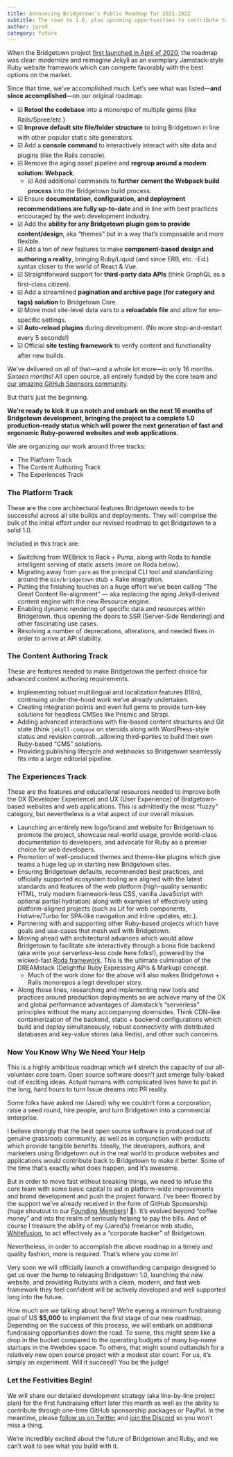 ```yaml
---
title: Announcing Bridgetown’s Public Roadmap for 2021-2022
subtitle: The road to 1.0, plus upcoming opportunities to contribute to that vision to make it a reality.
author: jared
category: future
---
```


When the Bridgetown project [first launched in April of 2020](https://www.bridgetownrb.com/news/time-to-visit-bridgetown/), the roadmap was clear: modernize and reimagine Jekyll as an exemplary Jamstack-style Ruby website framework which can compete favorably with the best options on the market.

Since that time, we’ve accomplished much. Let’s see what was listed—**and since accomplished**—on our original roadmap:

- ☑️ **Retool the codebase** into a monorepo of multiple gems (like Rails/Spree/etc.)
- ☑️ **Improve default site file/folder structure** to bring Bridgetown in line with other popular static site generators.
- ☑️ Add a **console command** to interactively interact with site data and plugins (like the Rails console).
- ☑️ Remove the aging asset pipeline and **regroup around a modern solution: Webpack**.
  - ☑️ Add additional commands to **further cement the Webpack build process** into the Bridgetown build process.
- ☑️ Ensure **documentation, configuration, and deployment recommendations are fully up-to-date** and in line with best practices encouraged by the web development industry.
- ☑️ Add the **ability for any Bridgetown plugin gem to provide content/design**, aka “themes” but in a way that’s composable and more flexible.
- ☑️ Add a ton of new features to make **component-based design and authoring a reality**, bringing Ruby/Liquid (and since ERB, etc. -Ed.) syntax closer to the world of React & Vue.
- ☑️ Straightforward support for **third-party data APIs** (think GraphQL as a first-class citizen).
- ☑️ Add a streamlined **pagination and archive page (for category and tags) solution** to Bridgetown Core.
- ☑️ Move most site-level data vars to a **reloadable file** and allow for env-specific settings.
- ☑️ **Auto-reload plugins** during development. (No more stop-and-restart every 5 seconds!)
- ☑️ Official **site testing framework** to verify content and functionality after new builds.

We’ve delivered on all of that—and a whole lot more—in only 16 months. _Sixteen months!_ All open source, all entirely funded by the core team and [our amazing GitHub Sponsors community]((https://github.com/bridgetownrb/bridgetown/blob/main/README.md#special-thanks-to-our-founding-members--)).

But that’s just the beginning.

**We’re ready to kick it up a notch and embark on the next 16 months of Bridgetown development, bringing the project to a complete 1.0 production-ready status which will power the next generation of fast and ergonomic Ruby-powered websites and web applications.**

We are organizing our work around three tracks:

* The Platform Track
* The Content Authoring Track
* The Experiences Track

### The Platform Track

These are the core architectural features Bridgetown needs to be successful across all site builds and deployments. They will comprise the bulk of the initial effort under our revised roadmap to get Bridgetown to a solid 1.0.

Included in this track are:

* Switching from WEBrick to Rack + Puma, along with Roda to handle intelligent serving of static assets (more on Roda below).
* Migrating away from `yarn` as the principal CLI tool and standardizing around the `bin/bridgetown` stub + Rake integration.
* Putting the finishing touches on a huge effort we’ve been calling “The Great Content Re-alignment” — aka replacing the aging Jekyll-derived content engine with the new Resource engine.
* Enabling dynamic rendering of specific data and resources within Bridgetown, thus opening the doors to SSR (Server-Side Rendering) and other fascinating use cases.
* Resolving a number of deprecations, alterations, and needed fixes in order to arrive at API stability.

### The Content Authoring Track

These are features needed to make Bridgetown the perfect choice for advanced content authoring requirements.

* Implementing robust multilingual and localization features (I18n), continuing under-the-hood work we’ve already undertaken.
* Creating integration points and even full gems to provide turn-key solutions for headless CMSes like Prismic and Strapi.
* Adding advanced interactions with file-based content structures and Git state (think `jekyll-compose` on steroids along with WordPress-style status and revision control)…allowing third-parties to build their own Ruby-based “CMS” solutions.
* Providing publishing lifecycle and webhooks so Bridgetown seamlessly fits into a larger editorial pipeline.

### The Experiences Track

These are the features _and_ educational resources needed to improve both the DX (Developer Experience) and UX (User Experience) of Bridgetown-based websites and web applications. This is admittedly the most “fuzzy” category, but nevertheless is a vital aspect of our overall mission.

* Launching an entirely new logo/brand and website for Bridgetown to promote the project, showcase real-world usage, provide world-class documentation to developers, and advocate for Ruby as a premier choice for web developers.
* Promotion of well-produced themes and theme-like plugins which give teams a huge leg up in starting new Bridgetown sites.
* Ensuring Bridgetown defaults, recommended best practices, and officially supported ecosystem tooling are aligned with the latest standards and features of the web platform (high-quality semantic HTML, truly modern framework-less CSS, vanilla JavaScript with optional partial hydration) along with examples of effectively using platform-aligned projects (such as Lit for web components, Hotwire/Turbo for SPA-like navigation and inline updates, etc.).
* Partnering with and supporting other Ruby-based projects which have goals and use-cases that mesh well with Bridgetown.
* Moving ahead with architectural advances which would allow Bridgetown to facilitate site interactivity through a bona fide backend (aka write your serverless-less code here folks!), powered by the wicked-fast [Roda framework](http://roda.jeremyevans.net). This is the ultimate culmination of the DREAMstack (Delightful Ruby Expressing APIs & Markup) concept.
	* Much of the work done for the above will also makes Bridgetown + Rails monorepos a legit developer story.
* Along those lines, researching and implementing new tools and practices around production deployments so we achieve many of the DX and global performance advantages of Jamstack’s “serverless” principles without the many accompanying downsides. Think CDN-like containerization of the backend, static + backend configurations which build and deploy simultaneously, robust connectivity with distributed databases and key-value stores (aka Redis), and other such concerns.

### Now You Know Why We Need Your Help

This is a highly ambitious roadmap which will stretch the capacity of our all-volunteer core team. Open source software doesn’t just emerge fully-baked out of exciting ideas. Actual humans with complicated lives have to put in the long, hard hours to turn Issue dreams into PR reality.

Some folks have asked me (Jared) why we couldn’t form a corporation, raise a seed round, hire people, and turn Bridgetown into a commercial enterprise.

I believe strongly that the best open source software is produced out of genuine grassroots community, as well as in conjunction with products which provide tangible benefits. Ideally, the developers, authors, and marketers using Bridgetown out in the real world to produce websites and applications would contribute back to Bridgetown to make it better. Some of the time that’s exactly what does happen, and it’s awesome.

But in order to move fast without breaking things, we need to infuse the core team with some basic capital to aid in platform-wide improvements and brand development and push the project forward. I’ve been floored by the support we’ve already received in the form of GitHub Sponsorship (huge shoutout to our [Founding Members](https://github.com/bridgetownrb/bridgetown/blob/main/README.md#special-thanks-to-our-founding-members--)! 🙌). It’s evolved beyond “coffee money” and into the realm of seriously helping to pay the bills. And of course I treasure the ability of my (Jared’s) freelance web studio, [Whitefusion](https://www.whitefusion.studio), to act effectively as a “corporate backer” of Bridgetown.

Nevertheless, in order to accomplish the above roadmap in a timely and quality fashion, more is required. That’s where you come in!

Very soon we will officially launch a crowdfunding campaign designed to get us over the hump to releasing Bridgetown 1.0, launching the new website, and providing Rubyists with a clean, modern, and fast web framework they feel confident will be actively developed and well supported long into the future.

How much are we talking about here? We’re eyeing a minimum fundraising goal of US **$5,000** to implement the first stage of our new roadmap. Depending on the success of this process, we will embark on additional fundraising opportunities down the road. To some, this might seem like a drop in the bucket compared to the operating budgets of many big-name startups in the #webdev space. To others, that might sound outlandish for a relatively new open source project with a modest star count. For us, it’s simply an experiment. Will it succeed? You be the judge!

### Let the Festivities Begin!

We will share our detailed development strategy (aka line-by-line project plan) for the first fundraising effort later this month as well as the ability to contribute through one-time GitHub sponsorship packages or PayPal. In the meantime, please [follow us on Twitter](https://twitter.com/bridgetownrb) and [join the Discord](https://discord.gg/4E6hktQGz4) so you won’t miss a thing.

We’re incredibly excited about the future of Bridgetown and Ruby, and we can’t wait to see what you build with it.